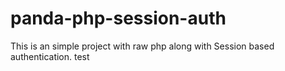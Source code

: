 # panda-php-session-auth
This is an simple project with raw php along with Session based authentication.
test
